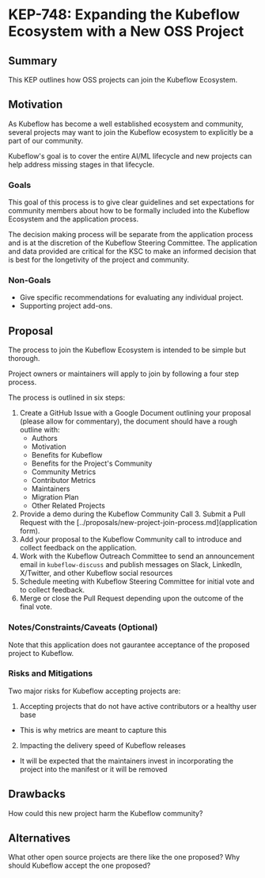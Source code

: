 # KEP-748: Expanding the Kubeflow Ecosystem with a New OSS Project

## Summary
This KEP outlines how OSS projects can join the Kubeflow Ecosystem.

## Motivation
As Kubeflow has become a well established ecosystem and community, several
projects may want to join the Kubeflow ecosystem to explicitly be a part of our 
community. 

Kubeflow's goal is to cover the entire AI/ML lifecycle and new projects can help 
address missing stages in that lifecycle.

### Goals
This goal of this process is to give clear guidelines and set expectations 
for community members about how to be formally included into the Kubeflow Ecosystem and 
the application process.

The decision making process will be separate from the application process and is at the 
discretion of the Kubeflow Steering Committee. The application and data provided are 
critical for the KSC to make an informed decision that is best for the longetivity 
of the project and community.

### Non-Goals
- Give specific recommendations for evaluating any individual project.
- Supporting project add-ons.

## Proposal
The process to join the Kubeflow Ecosystem is intended to be simple but thorough.

Project owners or maintainers will apply to join by following a four
step process. 

The process is outlined in six steps:

1. Create a GitHub Issue with a Google Document outlining your proposal (please allow for commentary), the document should have a rough outline with:
    - Authors
    - Motivation
    - Benefits for Kubeflow
    - Benefits for the Project's Community
    - Community Metrics
    - Contributor Metrics
    - Maintainers
    - Migration  Plan
    - Other Related Projects
2. Provide a demo during the Kubeflow Community Call 3. Submit a Pull Request with the [../proposals/new-project-join-process.md](application form).
4. Add your proposal to the Kubeflow Community call to introduce and collect feedback on
the application.
5. Work with the Kubeflow Outreach Committee to send an announcement email in `kubeflow-discuss` and publish messages on Slack, LinkedIn, X/Twitter, and other Kubeflow social resources
6. Schedule meeting with Kubeflow Steering Committee for initial vote and to collect feedback.
7. Merge or close the Pull Request depending upon the outcome of the final vote.

### Notes/Constraints/Caveats (Optional)

Note that this application does not gaurantee acceptance of the proposed project to Kubeflow.

### Risks and Mitigations

Two major risks for Kubeflow accepting projects are:
1. Accepting projects that do not have active contributors or a healthy user base
- This is why metrics are meant to capture this
2. Impacting the delivery speed of Kubeflow releases
- It will be expected that the maintainers invest in incorporating the project into the manifest or it will be removed

## Drawbacks

How could this new project harm the Kubeflow community?

## Alternatives

What other open source projects are there like the one proposed? 
Why should Kubeflow accept the one proposed?
